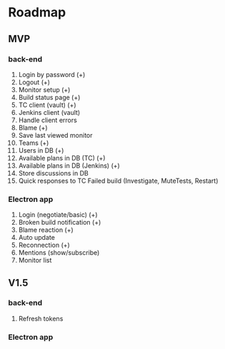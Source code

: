 ﻿# Roadmap
## MVP

### back-end
1. Login by password (+)
2. Logout (+)
3. Monitor setup (+)
4. Build status page (+)
5. TC client (vault) (+)
6. Jenkins client (vault)
7. Handle client errors
8. Blame (+)
9. Save last viewed monitor
10. Teams (+)
11. Users in DB (+)
12. Available plans in DB (TC) (+)
13. Available plans in DB (Jenkins) (+)
14. Store discussions in DB
15. Quick responses to TC Failed build (Investigate, MuteTests, Restart)

### Electron app
1. Login (negotiate/basic) (+)
2. Broken build notification (+)
3. Blame reaction (+)
4. Auto update
5. Reconnection (+)
6. Mentions (show/subscribe)
7. Monitor list

## V1.5
### back-end
1. Refresh tokens
### Electron app
